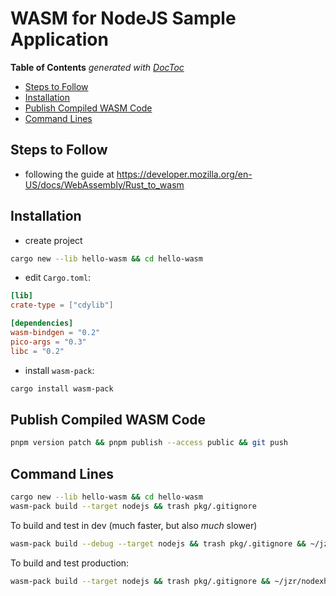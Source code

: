 

# WASM for NodeJS Sample Application

<!-- START doctoc generated TOC please keep comment here to allow auto update -->
<!-- DON'T EDIT THIS SECTION, INSTEAD RE-RUN doctoc TO UPDATE -->
**Table of Contents**  *generated with [DocToc](https://github.com/thlorenz/doctoc)*

- [Steps to Follow](#steps-to-follow)
- [Installation](#installation)
- [Publish Compiled WASM Code](#publish-compiled-wasm-code)
- [Command Lines](#command-lines)

<!-- END doctoc generated TOC please keep comment here to allow auto update -->

## Steps to Follow

* following the guide at https://developer.mozilla.org/en-US/docs/WebAssembly/Rust_to_wasm

## Installation

* create project

```sh
cargo new --lib hello-wasm && cd hello-wasm
```

* edit `Cargo.toml`:

```toml
[lib]
crate-type = ["cdylib"]

[dependencies]
wasm-bindgen = "0.2"
pico-args = "0.3"
libc = "0.2"
```

* install `wasm-pack`:

```sh
cargo install wasm-pack
```

## Publish Compiled WASM Code

```sh
pnpm version patch && pnpm publish --access public && git push
```

## Command Lines

```sh
cargo new --lib hello-wasm && cd hello-wasm
wasm-pack build --target nodejs && trash pkg/.gitignore
```

To build and test in dev (much faster, but also *much* slower)

```sh
wasm-pack build --debug --target nodejs && trash pkg/.gitignore && ~/jzr/nodexh/bin/nodexh ~/temp/hello-wasm/demo-nodejs-using-wasm/lib/main.js
```

To build and test production:

```sh
wasm-pack build --target nodejs && trash pkg/.gitignore && ~/jzr/nodexh/bin/nodexh ~/temp/hello-wasm/demo-nodejs-using-wasm/lib/main.js
```


